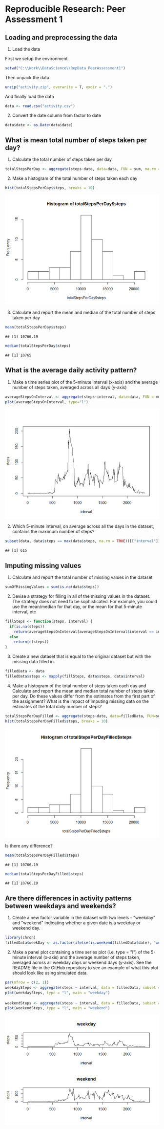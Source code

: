 # Reproducible Research: Peer Assessment 1


## Loading and preprocessing the data


1. Load the data

First we setup the environment
   

```r
setwd("C:\\Work\\DataScience\\RepData_PeerAssessment1")
```
   
Then unpack the data

```r
unzip("activity.zip", overwrite = T, exdir = ".")
```

And finally load the data

```r
data <- read.csv("activity.csv")
```

2. Convert the date column from factor to date


```r
data$date <- as.Date(data$date)
```

## What is mean total number of steps taken per day?

1. Calculate the total number of steps taken per day


```r
totalStepsPerDay <- aggregate(steps~date, data=data, FUN = sum, na.rm = TRUE)
```

2. Make a histogram of the total number of steps taken each day

```r
hist(totalStepsPerDay$steps, breaks = 10)
```

![](PA1_template_files/figure-html/unnamed-chunk-6-1.png) 

3. Calculate and report the mean and median of the total number of steps taken per day


```r
mean(totalStepsPerDay$steps)
```

```
## [1] 10766.19
```

```r
median(totalStepsPerDay$steps)
```

```
## [1] 10765
```

## What is the average daily activity pattern?

1. Make a time series plot of the 5-minute interval (x-axis) and the average number of steps taken, averaged across all days (y-axis)


```r
averageStepsOnInterval <- aggregate(steps~interval, data=data, FUN = mean, na.rm = TRUE)
plot(averageStepsOnInterval, type="l")
```

![](PA1_template_files/figure-html/unnamed-chunk-8-1.png) 

2. Which 5-minute interval, on average across all the days in the dataset, contains the maximum number of steps?


```r
subset(data, data$steps == max(data$steps, na.rm = TRUE))[["interval"]]
```

```
## [1] 615
```

## Imputing missing values

1. Calculate and report the total number of missing values in the dataset


```r
sumOfMissingValues = sum(is.na(data$steps))
```

2. Devise a strategy for filling in all of the missing values in the dataset. The strategy does not need to be sophisticated. For example, you could use the mean/median for that day, or the mean for that 5-minute interval, etc


```r
fillSteps <- function(steps, interval) {
  if(is.na(steps))
    return(averageStepsOnInterval[averageStepsOnInterval$interval == interval, "steps"])
  else
    return(c(steps))
}
```

3. Create a new dataset that is equal to the original dataset but with the missing data filled in.


```r
filledData <- data
filledData$steps <- mapply(fillSteps, data$steps, data$interval)
```

4. Make a histogram of the total number of steps taken each day and Calculate and report the mean and median total number of steps taken per day. Do these values differ from the estimates from the first part of the assignment? What is the impact of imputing missing data on the estimates of the total daily number of steps?


```r
totalStepsPerDayFilled <- aggregate(steps~date, data=filledData, FUN=sum, na.rm = TRUE)
hist(totalStepsPerDayFilled$steps, breaks = 10)
```

![](PA1_template_files/figure-html/unnamed-chunk-13-1.png) 

Is there any difference?


```r
mean(totalStepsPerDayFilled$steps)
```

```
## [1] 10766.19
```

```r
median(totalStepsPerDayFilled$steps)
```

```
## [1] 10766.19
```

## Are there differences in activity patterns between weekdays and weekends?

1. Create a new factor variable in the dataset with two levels - "weekday" and "weekend" indicating whether a given date is a weekday or weekend day.


```r
library(chron)
filledData$weekDay <- as.factor(ifelse(is.weekend(filledData$date), "weekend", "weekday"))
```

2. Make a panel plot containing a time series plot (i.e. type = "l") of the 5-minute interval (x-axis) and the average number of steps taken, averaged across all weekday days or weekend days (y-axis). See the README file in the GitHub repository to see an example of what this plot should look like using simulated data.


```r
par(mfrow = c(2, 1))
weekdaySteps <- aggregate(steps ~ interval, data = filledData, subset = filledData$weekDay =="weekday", FUN = mean)
plot(weekdaySteps, type = "l", main = "weekday")

weekendSteps <- aggregate(steps ~ interval, data = filledData, subset = filledData$weekDay == "weekend", FUN = mean)
plot(weekendSteps, type = "l", main = "weekend")
```

![](PA1_template_files/figure-html/unnamed-chunk-16-1.png) 
